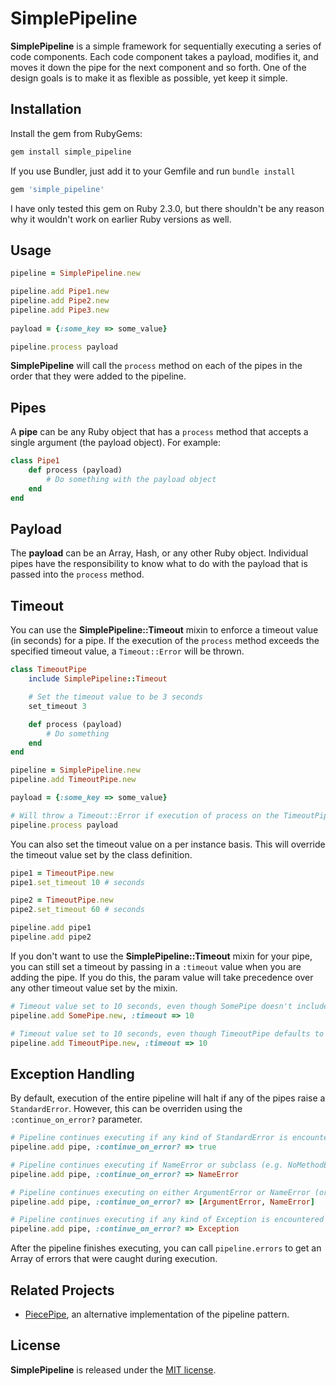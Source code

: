# SimplePipeline

**SimplePipeline** is a simple framework for sequentially executing a series of code components. Each code component takes a payload, modifies it, and moves it down the pipe for the next component and so forth. One of the design goals is to make it as flexible as possible, yet keep it simple.

## Installation

Install the gem from RubyGems:

```bash
gem install simple_pipeline
```

If you use Bundler, just add it to your Gemfile and run `bundle install`

```ruby
gem 'simple_pipeline'
```

I have only tested this gem on Ruby 2.3.0, but there shouldn't be any reason why it wouldn't work on earlier Ruby versions as well.

## Usage

```ruby
pipeline = SimplePipeline.new

pipeline.add Pipe1.new
pipeline.add Pipe2.new
pipeline.add Pipe3.new
        
payload = {:some_key => some_value}

pipeline.process payload
```

**SimplePipeline** will call the ```process``` method on each of the pipes in the order that they were added to the pipeline.

## Pipes

A **pipe** can be any Ruby object that has a ```process``` method that accepts a single argument (the payload object). For example:

```ruby
class Pipe1
    def process (payload)
        # Do something with the payload object
    end
end
```

## Payload

The **payload** can be an Array, Hash, or any other Ruby object. Individual pipes have the responsibility to know what to do with the payload that is passed into the ```process``` method.

## Timeout

You can use the **SimplePipeline::Timeout** mixin to enforce a timeout value (in seconds) for a pipe. If the execution of the ```process``` method exceeds the specified timeout value, a ```Timeout::Error``` will be thrown.

```ruby
class TimeoutPipe
    include SimplePipeline::Timeout

    # Set the timeout value to be 3 seconds
    set_timeout 3 

    def process (payload)
        # Do something
    end
end

pipeline = SimplePipeline.new
pipeline.add TimeoutPipe.new

payload = {:some_key => some_value}

# Will throw a Timeout::Error if execution of process on the TimeoutPipe instance takes longer than 3 seconds
pipeline.process payload
```

You can also set the timeout value on a per instance basis. This will override the timeout value set by the class definition.

```ruby
pipe1 = TimeoutPipe.new
pipe1.set_timeout 10 # seconds

pipe2 = TimeoutPipe.new
pipe2.set_timeout 60 # seconds

pipeline.add pipe1
pipeline.add pipe2
```

If you don't want to use the **SimplePipeline::Timeout** mixin for your pipe, you can still set a timeout by passing in a ```:timeout``` value when you are adding the pipe. If you do this, the param value will take precedence over any other timeout value set by the mixin.

```ruby
# Timeout value set to 10 seconds, even though SomePipe doesn't include SimplePipeline::Timeout
pipeline.add SomePipe.new, :timeout => 10 

# Timeout value set to 10 seconds, even though TimeoutPipe defaults to a timeout of 3 seconds
pipeline.add TimeoutPipe.new, :timeout => 10 
```

## Exception Handling

By default, execution of the entire pipeline will halt if any of the pipes raise a ```StandardError```. However, this can be overriden using the ```:continue_on_error?``` parameter.

```ruby
# Pipeline continues executing if any kind of StandardError is encountered
pipeline.add pipe, :continue_on_error? => true

# Pipeline continues executing if NameError or subclass (e.g. NoMethodError) is encountered
pipeline.add pipe, :continue_on_error? => NameError

# Pipeline continues executing on either ArgumentError or NameError (or subclass)
pipeline.add pipe, :continue_on_error? => [ArgumentError, NameError]

# Pipeline continues executing if any kind of Exception is encountered - not recommended
pipeline.add pipe, :continue_on_error? => Exception
```

After the pipeline finishes executing, you can call ```pipeline.errors``` to get an Array of errors that were caught during execution.

## Related Projects

* [PiecePipe](https://github.com/atomicobject/piece_pipe), an alternative implementation of the pipeline pattern.

## License
**SimplePipeline** is released under the [MIT license](MIT-LICENSE).

